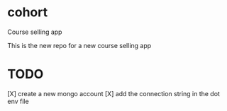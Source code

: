 # cohort

Course selling app

This is the new repo for a new course selling app

# TODO

[X] create a new mongo account
[X] add the connection string in the dot env file
